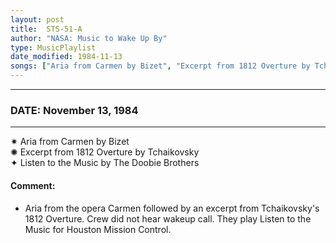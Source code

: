 ```yaml
---
layout: post
title:  STS-51-A
author: "NASA: Music to Wake Up By"
type: MusicPlaylist
date_modified: 1984-11-13
songs: ["Aria from Carmen by Bizet", "Excerpt from 1812 Overture by Tchaikovsky", "Listen to the Music by The Doobie Brothers"]
---
```


----
### DATE: November 13, 1984
----
✷ Aria from Carmen by Bizet  &nbsp;<br />
✺ Excerpt from 1812 Overture by Tchaikovsky  &nbsp;<br />
✦ Listen to the Music by The Doobie Brothers

#### Comment:
* Aria from the opera Carmen followed by an excerpt from Tchaikovsky's 1812 Overture. Crew did not hear wakeup call. They play Listen to the Music for Houston Mission Control.




<br/>
<center>
	<a target="_blank"
	   href="https://twitter.com/intent/tweet?hashtags=Space,NASA,Playlist,NASAWakeupCalls,SpaceProgram&text=🚀 {{ page.author}}, '{{ page.songs.first }}' {{ page.title }}, {{ page.date | date: '%B %d, %Y' }}. {{ site.url }}{{ page.url }}&via=nasawakeupcalls"><i class="fab fa-twitter" alt="Tweet this page" style="font-size: 1.3em;"></i></a>
	&nbsp; 	<i class="fas fa-user-astronaut" style="font-size: 1.5em;"></i> &nbsp;
    <a id="custom_amazon_link"
       type="amzn" search="#"
       category="popular music">
    <i class="fab fa-amazon" style="font-size: 1.3em;"></i></a>
</center>

<!-- Randomly resolve an individual entry from a song array -->
<script src="/assets/javascript/seedrandom.min.js"></script>
<script>
  var wake_me_up = ["Aria from Carmen by Bizet", "Excerpt from 1812 Overture by Tchaikovsky", "Listen to the Music by The Doobie Brothers"];
  var prng = new Math.seedrandom();
  function randomSong() {
    song = wake_me_up[Math.floor(Math.random() * wake_me_up.length)];
    var amazon_link = document.getElementById("custom_amazon_link");
    amazon_link.setAttribute("search", song);
  }
  window.onload = randomSong();
</script>
